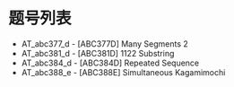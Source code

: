 # 题号列表

- AT_abc377_d - [ABC377D] Many Segments 2
- AT_abc381_d - [ABC381D] 1122 Substring
- AT_abc384_d - [ABC384D] Repeated Sequence
- AT_abc388_e - [ABC388E] Simultaneous Kagamimochi
